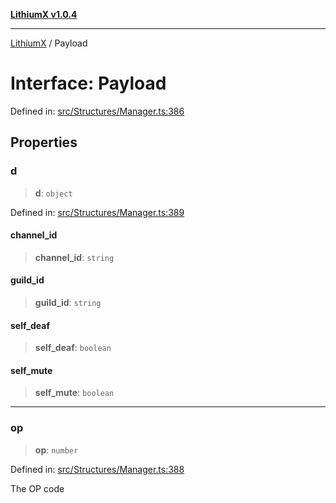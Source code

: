 [**LithiumX v1.0.4**](../README.md)

***

[LithiumX](../globals.md) / Payload

# Interface: Payload

Defined in: [src/Structures/Manager.ts:386](https://github.com/anantix-network/LithiumX/blob/1ee801f60507a40b0e1da1b728c5a61e34ba8699/src/Structures/Manager.ts#L386)

## Properties

### d

> **d**: `object`

Defined in: [src/Structures/Manager.ts:389](https://github.com/anantix-network/LithiumX/blob/1ee801f60507a40b0e1da1b728c5a61e34ba8699/src/Structures/Manager.ts#L389)

#### channel\_id

> **channel\_id**: `string`

#### guild\_id

> **guild\_id**: `string`

#### self\_deaf

> **self\_deaf**: `boolean`

#### self\_mute

> **self\_mute**: `boolean`

***

### op

> **op**: `number`

Defined in: [src/Structures/Manager.ts:388](https://github.com/anantix-network/LithiumX/blob/1ee801f60507a40b0e1da1b728c5a61e34ba8699/src/Structures/Manager.ts#L388)

The OP code
